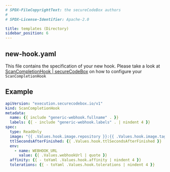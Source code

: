 ```yaml
---
# SPDX-FileCopyrightText: the secureCodeBox authors
#
# SPDX-License-Identifier: Apache-2.0

title: templates (Directory)
sidebar_position: 6
---
```


## new-hook.yaml

This file contains the specification of your new hook. Please take a look at [ScanCompletionHook | secureCodeBox](/docs/api/crds/scan-completion-hook) on how to configure your `ScanCompletionHook`

## Example

```yaml
apiVersion: "execution.securecodebox.io/v1"
kind: ScanCompletionHook
metadata:
  name: {{ include "generic-webhook.fullname" . }}
  labels: {{ - include "generic-webhook.labels" . | nindent 4 }}
spec:
  type: ReadOnly
  image: "{{ .Values.hook.image.repository }}:{{ .Values.hook.image.tag | default .Chart.Version }}"
  ttlSecondsAfterFinished: {{ .Values.hook.ttlSecondsAfterFinished }}
  env:
    - name: WEBHOOK_URL
      value: {{ .Values.webhookUrl | quote }}
  affinity: {{ - toYaml .Values.hook.affinity | nindent 4 }}
  tolerations: {{ - toYaml .Values.hook.tolerations | nindent 4 }}
```
